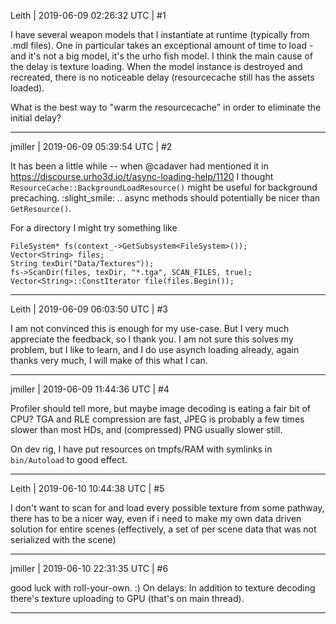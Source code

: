 Leith | 2019-06-09 02:26:32 UTC | #1

I have several weapon models that I instantiate at runtime (typically from .mdl files).
One in particular takes an exceptional amount of time to load - and it's not a big model, it's the urho fish model. I think the main cause of the delay is texture loading. When the model instance is destroyed and recreated, there is no noticeable delay (resourcecache still has the assets loaded).

What is the best way to "warm the resourcecache" in order to eliminate the initial delay?

-------------------------

jmiller | 2019-06-09 05:39:54 UTC | #2

It has been a little while -- when @cadaver had mentioned it in   https://discourse.urho3d.io/t/async-loading-help/1120  I thought `ResourceCache::BackgroundLoadResource()` might be useful for background precaching.  :slight_smile: 
.. async methods should potentially be nicer than `GetResource()`.

For a directory I might try something like

```
FileSystem* fs(context_->GetSubsystem<FileSystem>());
Vector<String> files;
String texDir("Data/Textures"));
fs->ScanDir(files, texDir, "*.tga", SCAN_FILES, true);
Vector<String>::ConstIterator file(files.Begin());
```

-------------------------

Leith | 2019-06-09 06:03:50 UTC | #3

I am not convinced this is enough for my use-case. But I very much appreciate the feedback, so I thank you. I am not sure this solves my problem, but I like to learn, and I do use asynch loading already, again thanks very much, I will make of this what I can.

-------------------------

jmiller | 2019-06-09 11:44:36 UTC | #4

Profiler should tell more, but maybe image decoding is eating a fair bit of CPU?
TGA and RLE compression are fast, JPEG is probably a few times slower than most HDs, and (compressed) PNG usually slower still.

On dev rig, I have put resources on tmpfs/RAM with symlinks in `bin/Autoload` to good effect.

-------------------------

Leith | 2019-06-10 10:44:38 UTC | #5

I don't want to scan for and load every possible texture from some pathway, there has to be a nicer way, even if i need to make my own data driven solution for entire scenes (effectively, a set of per scene data that was not serialized with the scene)

-------------------------

jmiller | 2019-06-10 22:31:35 UTC | #6

good luck with roll-your-own. :)
On delays: In addition to texture decoding there's texture uploading to GPU (that's on main thread).

-------------------------

